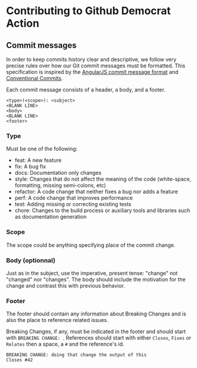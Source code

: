 # Contributing to Github Democrat Action

## Commit messages

In order to keep commits history clear and descriptive, we follow very precise rules over how our Git commit messages must be formatted. This specification is inspired by the [AngularJS commit message format](https://github.com/angular/angular.js/blob/master/DEVELOPERS.md#commits) and [Conventional Commits](https://www.conventionalcommits.org/en/v1.0.0/).

Each commit message consists of a header, a body, and a footer.

```
<type>(<scope>): <subject>
<BLANK LINE>
<body>
<BLANK LINE>
<footer>
```

### Type

Must be one of the following:
- feat: A new feature
- fix: A bug fix
- docs: Documentation only changes
- style: Changes that do not affect the meaning of the code (white-space, formatting, missing semi-colons, etc)
- refactor: A code change that neither fixes a bug nor adds a feature
- perf: A code change that improves performance
- test: Adding missing or correcting existing tests
- chore: Changes to the build process or auxiliary tools and libraries such as documentation generation

### Scope

The scope could be anything specifying place of the commit change.

### Body (optionnal)

Just as in the subject, use the imperative, present tense: "change" not "changed" nor "changes". The body should include the motivation for the change and contrast this with previous behavior.

### Footer

The footer should contain any information about Breaking Changes and is also the place to reference related issues.

Breaking Changes, if any, must be indicated in the footer and should start with `BREAKING CHANGE: `.
References should start with either `Closes`, `Fixes` or `Relates` then a space, a `#` and the reference's id.

```
BREAKING CHANGE: doing that change the output of this
Closes #42
```
